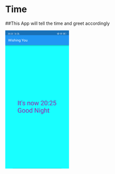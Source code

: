 # Time

##This App will tell the time and greet accordingly


<img src="Screenshot_2019-06-11-20-25-13-36.png" width="40%">
